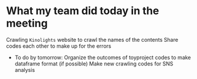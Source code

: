# What my team did today in the meeting

Crawling `Kinolights` website to crawl the names of the contents
Share codes each other to make up for the errors

- To do by tomorrow:
Organize the outcomes of toyproject codes to make dataframe format
(if possible) Make new crawling codes for SNS analysis

